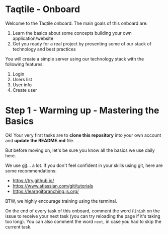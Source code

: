 # Taqtile - Onboard

Welcome to the Taqtile onboard. The main goals of this onboard are:

1. Learn the basics about some concepts building your own application/website
1. Get you ready for a real project by presenting some of our stack of technology and best practices

You will create a simple server using our technology stack with the following features:

1. Login
1. Users list
1. User info
1. Create user

# Step 1 - Warming up - Mastering the Basics

Ok! Your very first tasks are to **clone this repository** into your own account and **update the README.md** file.

But before moving on, let's be sure you know all the basics we use daily here.

We use [git](https://git-scm.com/)... a lot. If you don't feel confident in your skills using git, here are some recommendations:

- https://try.github.io/
- https://www.atlassian.com/git/tutorials
- https://learngitbranching.js.org/

BTW, we highly encourage training using the terminal.

On the end of every task of this onboard, comment the word `Finish` on the issue to receive your next task (you can try reloading the page if it's taking too long).
You can also comment the word `next`, in case you had to skip the current task.
